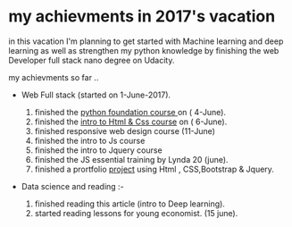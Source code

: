 # my achievments in 2017's vacation
in this vacation I'm planning to get started with Machine learning and deep
learning as well as strengthen my python knowledge by finishing the
web Developer full stack nano degree on Udacity.

my achievments so far ..

* Web Full stack (started on 1-June-2017).

  1.  finished the [python foundation course ](https://github.com/Ahmed-Ayman/Vacation2017-/tree/master/Udacity_webDeveloperFullStack/Programming%20Foundations%20with%20Python) on ( 4-June).
  2.  finished the [intro to Html & Css course](https://github.com/Ahmed-Ayman/Vacation2017-/tree/master/Udacity_webDeveloperFullStack/HTML%26CSS) on ( 6-June).
  3. finished responsive web design course (11-June)
  4. finished the intro to Js course
  5. finished the intro to Jquery course
  6. finished the JS essential training by Lynda 20 (june).
  7. finished a prortfolio [project](ahmed-ayman.github.io) using Html , CSS,Bootstrap & Jquery.
  
* Data science and reading :-
  1. finished reading this article (intro to Deep learning).
  2. started reading lessons for young economist. (15 june).
